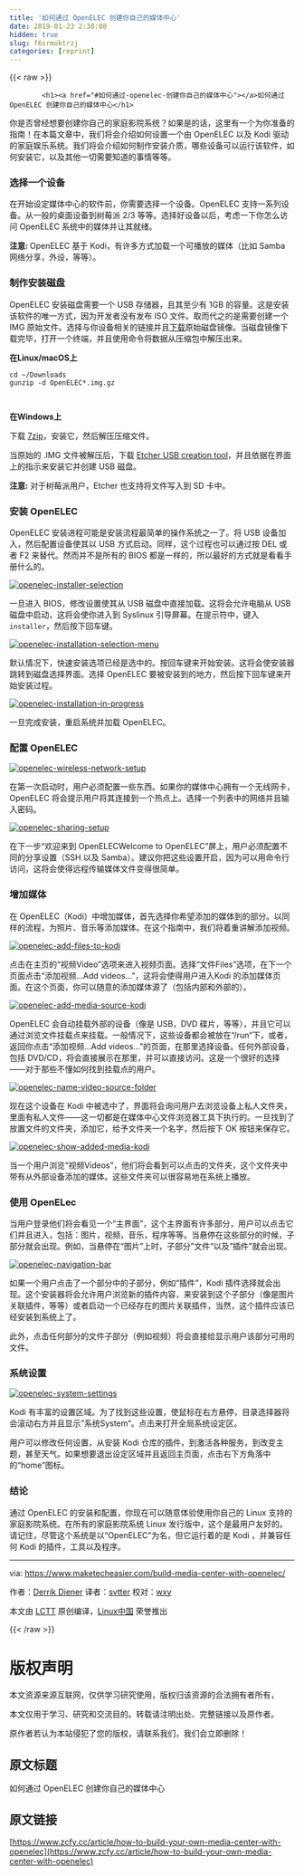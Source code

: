 ```yaml
---
title: '如何通过 OpenELEC 创建你自己的媒体中心' 
date: 2019-01-23 2:30:08
hidden: true
slug: f6srmoktrzj
categories: [reprint]
---
```


{{< raw >}}

            <h1><a href="#如何通过-openelec-创建你自己的媒体中心"></a>如何通过 OpenELEC 创建你自己的媒体中心</h1>
<p>你是否曾经想要创建你自己的家庭影院系统？如果是的话，这里有一个为你准备的指南！在本篇文章中，我们将会介绍如何设置一个由 OpenELEC 以及 Kodi 驱动的家庭娱乐系统。我们将会介绍如何制作安装介质，哪些设备可以运行该软件，如何安装它，以及其他一切需要知道的事情等等。</p>
<h3><a href="#选择一个设备"></a>选择一个设备</h3>
<p>在开始设定媒体中心的软件前，你需要选择一个设备。OpenELEC 支持一系列设备。从一般的桌面设备到树莓派 2/3 等等。选择好设备以后，考虑一下你怎么访问 OpenELEC 系统中的媒体并让其就绪。</p>
<p><strong>注意: </strong>OpenELEC 基于 Kodi，有许多方式加载一个可播放的媒体（比如 Samba 网络分享，外设，等等）。</p>
<h3><a href="#制作安装磁盘"></a>制作安装磁盘</h3>
<p>OpenELEC 安装磁盘需要一个 USB 存储器，且其至少有 1GB 的容量。这是安装该软件的唯一方式，因为开发者没有发布 ISO 文件。取而代之的是需要创建一个 IMG 原始文件。选择与你设备相关的链接并且<a href="http://openelec.tv/get-openelec/category/1-openelec-stable-releases">下载</a>原始磁盘镜像。当磁盘镜像下载完毕，打开一个终端，并且使用命令将数据从压缩包中解压出来。</p>
<p><strong>在Linux/macOS上</strong></p>
<pre><code class="hljs jboss-cli"><span class="hljs-keyword">cd</span> ~<span class="hljs-string">/Downloads</span>
gunzip -d OpenELEC*<span class="hljs-string">.img.gz</span>

</code></pre><p><strong>在Windows上</strong></p>
<p>下载 <a href="http://www.7-zip.org/">7zip</a>，安装它，然后解压压缩文件。</p>
<p>当原始的 .IMG 文件被解压后，下载 <a href="https://etcher.io/">Etcher USB creation tool</a>，并且依据在界面上的指示来安装它并创建 USB 磁盘。</p>
<p><strong>注意:</strong> 对于树莓派用户，Etcher 也支持将文件写入到 SD 卡中。</p>
<h3><a href="#安装-openelec"></a>安装 OpenELEC</h3>
<p>OpenELEC 安装进程可能是安装流程最简单的操作系统之一了。将 USB 设备加入，然后配置设备使其以 USB 方式启动。同样，这个过程也可以通过按 DEL 或者 F2 来替代。然而并不是所有的 BIOS 都是一样的，所以最好的方式就是看看手册什么的。</p>
<p><a href="https://camo.githubusercontent.com/029a798a11059edb30cf8a928fe8a97c63703737/68747470733a2f2f6d616b65746563686561736965722d326430662e6b7863646e2e636f6d2f6173736574732f75706c6f6164732f323031372f30332f6f70656e656c65632d696e7374616c6c65722d73656c656374696f6e2e706e67"><img src="https://p0.ssl.qhimg.com/t012f700221a562f461.png" alt="openelec-installer-selection" title="openelec-installer-selection"></a></p>
<p>一旦进入 BIOS，修改设置使其从 USB 磁盘中直接加载。这将会允许电脑从 USB 磁盘中启动，这将会使你进入到 Syslinux 引导屏幕。在提示符中，键入 <code>installer</code>，然后按下回车键。</p>
<p><a href="https://camo.githubusercontent.com/df65db6c1cd28af48d565e6e9ad4ecaceb2e151a/68747470733a2f2f6d616b65746563686561736965722d326430662e6b7863646e2e636f6d2f6173736574732f75706c6f6164732f323031372f30332f6f70656e656c65632d696e7374616c6c6174696f6e2d73656c656374696f6e2d6d656e752e706e67"><img src="https://p0.ssl.qhimg.com/t0137c44722ae35f778.png" alt="openelec-installation-selection-menu" title="openelec-installation-selection-menu"></a></p>
<p>默认情况下，快速安装选项已经是选中的。按回车键来开始安装。这将会使安装器跳转到磁盘选择界面。选择 OpenELEC 要被安装到的地方，然后按下回车键来开始安装过程。</p>
<p><a href="https://camo.githubusercontent.com/f0b1e5232b9de310f89117be18049ea1edcbf5bd/68747470733a2f2f6d616b65746563686561736965722d326430662e6b7863646e2e636f6d2f6173736574732f75706c6f6164732f323031372f30332f6f70656e656c65632d696e7374616c6c6174696f6e2d696e2d70726f67726573732e706e67"><img src="https://p0.ssl.qhimg.com/t0188611871224576a3.png" alt="openelec-installation-in-progress" title="openelec-installation-in-progress"></a></p>
<p>一旦完成安装，重启系统并加载 OpenELEC。</p>
<h3><a href="#配置-openelec"></a>配置 OpenELEC</h3>
<p><a href="https://camo.githubusercontent.com/184d1fa25d5d00a122fccb479b2b1ac332bd63d5/68747470733a2f2f6d616b65746563686561736965722d326430662e6b7863646e2e636f6d2f6173736574732f75706c6f6164732f323031372f30332f6f70656e656c65632d776972656c6573732d6e6574776f726b2d73657475702e6a7067"><img src="https://p0.ssl.qhimg.com/t01fe1f428b91d5342f.jpg" alt="openelec-wireless-network-setup" title="openelec-wireless-network-setup"></a></p>
<p>在第一次启动时，用户必须配置一些东西。如果你的媒体中心拥有一个无线网卡，OpenELEC 将会提示用户将其连接到一个热点上。选择一个列表中的网络并且输入密码。</p>
<p><a href="https://camo.githubusercontent.com/d1f7568eb0fb9a081cb1442c9ff95e7b24eb6b29/68747470733a2f2f6d616b65746563686561736965722d326430662e6b7863646e2e636f6d2f6173736574732f75706c6f6164732f323031372f30332f6f70656e656c65632d73686172696e672d73657475702e6a7067"><img src="https://p0.ssl.qhimg.com/t01b86298119205a7bd.jpg" alt="openelec-sharing-setup" title="openelec-sharing-setup"></a></p>
<p>在下一步“欢迎来到 OpenELECWelcome to OpenELEC”屏上，用户必须配置不同的分享设置（SSH 以及 Samba）。建议你把这些设置开启，因为可以用命令行访问，这将会使得远程传输媒体文件变得很简单。</p>
<h3><a href="#增加媒体"></a>增加媒体</h3>
<p>在 OpenELEC（Kodi）中增加媒体，首先选择你希望添加的媒体到的部分。以同样的流程，为照片、音乐等添加媒体。在这个指南中，我们将着重讲解添加视频。</p>
<p><a href="https://camo.githubusercontent.com/a9dfb87bda7723d322a3af8e539cda1a1f182fc2/68747470733a2f2f6d616b65746563686561736965722d326430662e6b7863646e2e636f6d2f6173736574732f75706c6f6164732f323031372f30332f6f70656e656c65632d6164642d66696c65732d746f2d6b6f64692e6a7067"><img src="https://p0.ssl.qhimg.com/t015c23247e3833698e.jpg" alt="openelec-add-files-to-kodi" title="openelec-add-files-to-kodi"></a></p>
<p>点击在主页的“视频Video”选项来进入视频页面。选择“文件Files”选项，在下一个页面点击“添加视频...Add videos…”，这将会使得用户进入Kodi 的添加媒体页面。在这个页面，你可以随意的添加媒体源了（包括内部和外部的）。</p>
<p><a href="https://camo.githubusercontent.com/8ec333275be39076b4aa37aedd9186312184dff8/68747470733a2f2f6d616b65746563686561736965722d326430662e6b7863646e2e636f6d2f6173736574732f75706c6f6164732f323031372f30332f6f70656e656c65632d6164642d6d656469612d736f757263652d6b6f64692e6a7067"><img src="https://p0.ssl.qhimg.com/t0101a052bfdb72aa64.jpg" alt="openelec-add-media-source-kodi" title="openelec-add-media-source-kodi"></a></p>
<p>OpenELEC 会自动挂载外部的设备（像是 USB，DVD 碟片，等等），并且它可以通过浏览文件挂载点来挂载。一般情况下，这些设备都会被放在“/run”下，或者，返回你点击“添加视频...Add videos…”的页面，在那里选择设备。任何外部设备，包括 DVD/CD，将会直接展示在那里，并可以直接访问。这是一个很好的选择——对于那些不懂如何找到挂载点的用户。</p>
<p><a href="https://camo.githubusercontent.com/bd6ea5b3c02429fcf7b4c63555a509d06e194708/68747470733a2f2f6d616b65746563686561736965722d326430662e6b7863646e2e636f6d2f6173736574732f75706c6f6164732f323031372f30332f6f70656e656c65632d6e616d652d766964656f2d736f757263652d666f6c6465722e6a7067"><img src="https://p0.ssl.qhimg.com/t0171120d570d27656c.jpg" alt="openelec-name-video-source-folder" title="openelec-name-video-source-folder"></a></p>
<p>现在这个设备在 Kodi 中被选中了，界面将会询问用户去浏览设备上私人文件夹，里面有私人文件——这一切都是在媒体中心文件浏览器工具下执行的。一旦找到了放置文件的文件夹，添加它，给予文件夹一个名字，然后按下 OK 按钮来保存它。</p>
<p><a href="https://camo.githubusercontent.com/673a7ab5ca99037050dc40debb769d94f58af43e/68747470733a2f2f6d616b65746563686561736965722d326430662e6b7863646e2e636f6d2f6173736574732f75706c6f6164732f323031372f30332f6f70656e656c65632d73686f772d61646465642d6d656469612d6b6f64692e6a7067"><img src="https://p0.ssl.qhimg.com/t017080ac47dcab93be.jpg" alt="openelec-show-added-media-kodi" title="openelec-show-added-media-kodi"></a></p>
<p>当一个用户浏览“视频Videos”，他们将会看到可以点击的文件夹，这个文件夹中带有从外部设备添加的媒体。这些文件夹可以很容易地在系统上播放。</p>
<h3><a href="#使用-openelec"></a>使用 OpenELec</h3>
<p>当用户登录他们将会看见一个“主界面”，这个主界面有许多部分，用户可以点击它们并且进入，包括：图片，视频，音乐，程序等等。当悬停在这些部分的时候，子部分就会出现。例如，当悬停在“图片”上时，子部分”文件“以及”插件”就会出现。</p>
<p><a href="https://camo.githubusercontent.com/3dc54232330de3f6fb8e31508fd8db27a36b8058/68747470733a2f2f6d616b65746563686561736965722d326430662e6b7863646e2e636f6d2f6173736574732f75706c6f6164732f323031372f30332f6f70656e656c65632d6e617669676174696f6e2d6261722e6a7067"><img src="https://p0.ssl.qhimg.com/t01c929ac3c77e5c946.jpg" alt="openelec-navigation-bar" title="openelec-navigation-bar"></a></p>
<p>如果一个用户点击了一个部分中的子部分，例如“插件”，Kodi 插件选择就会出现。这个安装器将会允许用户浏览新的插件内容，来安装到这个子部分（像是图片关联插件，等等）或者启动一个已经存在的图片关联插件，当然，这个插件应该已经安装到系统上了。</p>
<p>此外，点击任何部分的文件子部分（例如视频）将会直接给显示用户该部分可用的文件。</p>
<h3><a href="#系统设置"></a>系统设置</h3>
<p><a href="https://camo.githubusercontent.com/00dee4d907251961cdbec5349199adcc24892b54/68747470733a2f2f6d616b65746563686561736965722d326430662e6b7863646e2e636f6d2f6173736574732f75706c6f6164732f323031372f30332f6f70656e656c65632d73797374656d2d73657474696e67732e6a7067"><img src="https://p0.ssl.qhimg.com/t01f1ec97a1a96c1ff0.jpg" alt="openelec-system-settings" title="openelec-system-settings"></a></p>
<p>Kodi 有丰富的设置区域。为了找到这些设置，使鼠标在右方悬停，目录选择器将会滚动右方并且显示”系统System“。点击来打开全局系统设定区。</p>
<p>用户可以修改任何设置，从安装 Kodi 仓库的插件，到激活各种服务，到改变主题，甚至天气。如果想要退出设定区域并且返回主页面，点击右下方角落中的“home”图标。</p>
<h3><a href="#结论"></a>结论</h3>
<p>通过 OpenELEC 的安装和配置，你现在可以随意体验使用你自己的 Linux 支持的家庭影院系统。在所有的家庭影院系统 Linux 发行版中，这个是最用户友好的。请记住，尽管这个系统是以“OpenELEC”为名，但它运行着的是 Kodi ，并兼容任何 Kodi 的插件，工具以及程序。</p>
<hr>
<p>via: <a href="https://www.maketecheasier.com/build-media-center-with-openelec/">https://www.maketecheasier.com/build-media-center-with-openelec/</a></p>
<p>作者：<a href="https://www.maketecheasier.com/author/derrikdiener/">Derrik Diener</a> 译者：<a href="https://github.com/svtter">svtter</a> 校对：<a href="https://github.com/wxy">wxy</a></p>
<p>本文由 <a href="https://github.com/LCTT/TranslateProject">LCTT</a> 原创编译，<a href="https://linux.cn/">Linux中国</a> 荣誉推出</p>

          
{{< /raw >}}

# 版权声明
本文资源来源互联网，仅供学习研究使用，版权归该资源的合法拥有者所有，

本文仅用于学习、研究和交流目的。转载请注明出处、完整链接以及原作者。

原作者若认为本站侵犯了您的版权，请联系我们，我们会立即删除！

## 原文标题
如何通过 OpenELEC 创建你自己的媒体中心

## 原文链接
[https://www.zcfy.cc/article/how-to-build-your-own-media-center-with-openelec](https://www.zcfy.cc/article/how-to-build-your-own-media-center-with-openelec)

